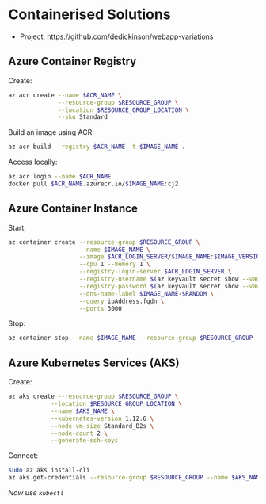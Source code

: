 # Containerised Solutions

* Project: https://github.com/dedickinson/webapp-variations

## Azure Container Registry

Create:

```bash
az acr create --name $ACR_NAME \
              --resource-group $RESOURCE_GROUP \
              --location $RESOURCE_GROUP_LOCATION \
              --sku Standard
```

Build an image using ACR:

```bash
az acr build --registry $ACR_NAME -t $IMAGE_NAME .
```

Access locally:

```bash
az acr login --name $ACR_NAME
docker pull $ACR_NAME.azurecr.io/$IMAGE_NAME:cj2
```

## Azure Container Instance

Start:

```bash
az container create --resource-group $RESOURCE_GROUP \
                    --name $IMAGE_NAME \
                    --image $ACR_LOGIN_SERVER/$IMAGE_NAME:$IMAGE_VERSION \
                    --cpu 1 --memory 1 \
                    --registry-login-server $ACR_LOGIN_SERVER \
                    --registry-username $(az keyvault secret show --vault-name $AKV_NAME -n $ACR_NAME-pull-usr --query value -o tsv) \
                    --registry-password $(az keyvault secret show --vault-name $AKV_NAME -n $ACR_NAME-pull-pwd --query value -o tsv) \
                    --dns-name-label $IMAGE_NAME-$RANDOM \
                    --query ipAddress.fqdn \
                    --ports 3000
```

Stop:

```bash
az container stop --name $IMAGE_NAME --resource-group $RESOURCE_GROUP
```

## Azure Kubernetes Services (AKS)

Create:

```bash
az aks create --resource-group $RESOURCE_GROUP \
            --location $RESOURCE_GROUP_LOCATION \
            --name $AKS_NAME \
            --kubernetes-version 1.12.6 \
            --node-vm-size Standard_B2s \
            --node-count 2 \
            --generate-ssh-keys
```

Connect:

```bash
sudo az aks install-cli
az aks get-credentials --resource-group $RESOURCE_GROUP --name $AKS_NAME
```

_Now use `kubectl`_
